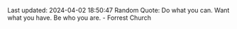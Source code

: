 Last updated: 2024-04-02 18:50:47
Random Quote: Do what you can. Want what you have. Be who you are. - Forrest Church